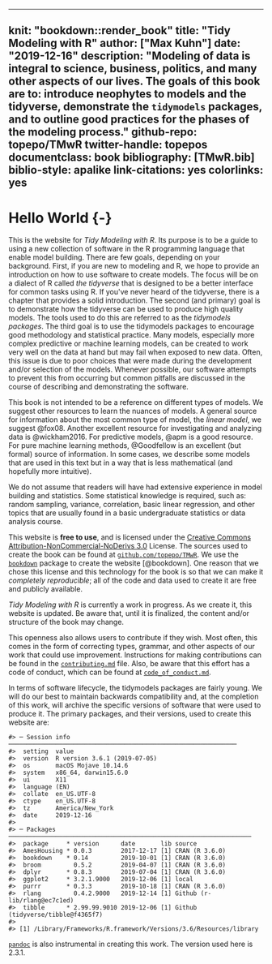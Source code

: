 
---
knit: "bookdown::render_book"
title: "Tidy Modeling with R"
author: ["Max Kuhn"]
date: "2019-12-16"
description: "Modeling of data is integral to science, business, politics, and many other aspects of our lives. The goals of this book are to: introduce neophytes to models and the tidyverse, demonstrate the `tidymodels` packages, and to outline good practices for the phases of the modeling process."
github-repo: topepo/TMwR
twitter-handle: topepos
documentclass: book
bibliography: [TMwR.bib]
biblio-style: apalike
link-citations: yes
colorlinks: yes
---

# Hello World {-} 

This is the website for _Tidy Modeling with R_. Its purpose is to be a guide to using a new collection of software in the R programming language that enable model building. There are few goals, depending on your background. First, if you are new to modeling and R, we hope to provide an introduction on how to use software to create models. The focus will be on a dialect of R called _the tidyverse_ that is designed to be a better interface for common tasks using R. If you've never heard of the tidyverse, there is a chapter that provides a solid introduction. The second (and primary) goal is to demonstrate how the tidyverse can be used to produce high quality models. The tools used to do this are referred to as the _tidymodels packages_. The third goal is to use the tidymodels packages to encourage good methodology and statistical practice. Many models, especially more complex predictive or machine learning models, can be created to work very well on the data at hand but may fail when exposed to new data. Often, this issue is due to poor choices that were made during the development and/or selection of the models. Whenever possible, our software attempts to prevent this from occurring but common pitfalls are discussed in the course of describing and demonstrating the software. 

This book is not intended to be a reference on different types of models. We suggest other resources to learn the nuances of models. A general source for information about the most common type of model, the _linear model_, we suggest @fox08. Another excellent resource for investigating and analyzing data is @wickham2016. For predictive models, @apm is a good resource. For pure machine learning methods, @Goodfellow is an excellent (but formal) source of information.  In some cases, we describe some models that are used in this text but in a way that is less mathematical (and hopefully more intuitive). 

We do not assume that readers will have had extensive experience in model building and statistics. Some statistical knowledge is required, such as: random sampling, variance, correlation, basic linear regression, and other topics that are usually found in a basic undergraduate statistics or data analysis course. 

This website is __free to use__, and is licensed under the [Creative Commons Attribution-NonCommercial-NoDerivs 3.0](http://creativecommons.org/licenses/by-nc-nd/3.0/us/) License. The sources used to create the book can be found at [`github.com/topepo/TMwR`](https://github.com/topepo/TMwR). We use the [`bookdown`](https://bookdown.org/) package to create the website [@bookdown]. One reason that we chose this license and this technology for the book is so that we can make it _completely reproducible_; all of the code and data used to create it are free and publicly available. 

_Tidy Modeling with R_ is currently a work in progress. As we create it, this website is updated. Be aware that, until it is finalized, the content and/or structure of the book may change. 

This openness also allows users to contribute if they wish. Most often, this comes in the form of correcting types, grammar, and other aspects of our work that could use improvement. Instructions for making contributions can be found in the [`contributing.md`](https://github.com/topepo/TMwR/blob/master/contributing.md) file. Also, be aware that this effort has a code of conduct, which can be found at [`code_of_conduct.md`](https://github.com/topepo/TMwR/blob/master/code_of_conduct.md). 

In terms of software lifecycle, the tidymodels packages are fairly young. We will do our best to maintain backwards compatibility and, at the completion of this work, will archive the specific versions of software that were used to produce it. The primary packages, and their versions, used to create this website are:




```
#> ─ Session info ───────────────────────────────────────────────────────────────
#>  setting  value                       
#>  version  R version 3.6.1 (2019-07-05)
#>  os       macOS Mojave 10.14.6        
#>  system   x86_64, darwin15.6.0        
#>  ui       X11                         
#>  language (EN)                        
#>  collate  en_US.UTF-8                 
#>  ctype    en_US.UTF-8                 
#>  tz       America/New_York            
#>  date     2019-12-16                  
#> 
#> ─ Packages ───────────────────────────────────────────────────────────────────
#>  package     * version      date       lib source                           
#>  AmesHousing * 0.0.3        2017-12-17 [1] CRAN (R 3.6.0)                   
#>  bookdown    * 0.14         2019-10-01 [1] CRAN (R 3.6.0)                   
#>  broom         0.5.2        2019-04-07 [1] CRAN (R 3.6.0)                   
#>  dplyr       * 0.8.3        2019-07-04 [1] CRAN (R 3.6.0)                   
#>  ggplot2     * 3.2.1.9000   2019-12-06 [1] local                            
#>  purrr       * 0.3.3        2019-10-18 [1] CRAN (R 3.6.0)                   
#>  rlang         0.4.2.9000   2019-12-14 [1] Github (r-lib/rlang@ec7c1ed)     
#>  tibble      * 2.99.99.9010 2019-12-06 [1] Github (tidyverse/tibble@f4365f7)
#> 
#> [1] /Library/Frameworks/R.framework/Versions/3.6/Resources/library
```

[`pandoc`](https://pandoc.org/) is also instrumental in creating this work. The version used here is 2.3.1. 

